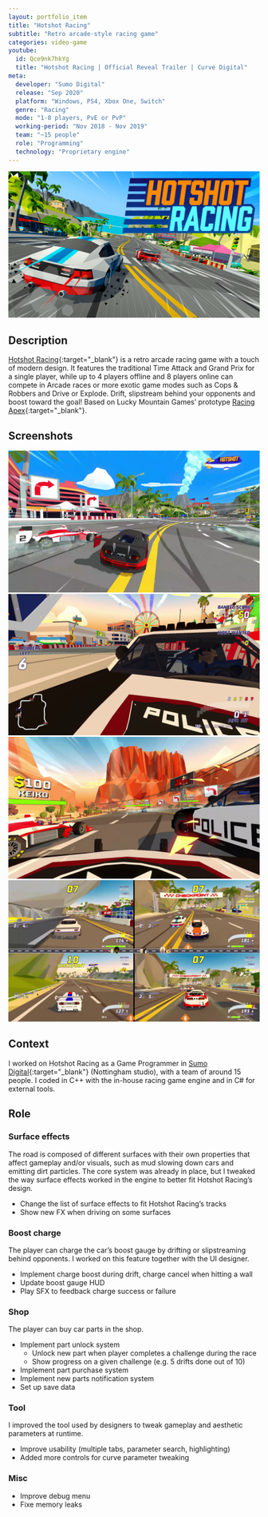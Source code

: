 ```yaml
---
layout: portfolio_item
title: "Hotshot Racing"
subtitle: "Retro arcade-style racing game"
categories: video-game
youtube:
  id: Qce9nk7hkYg
  title: "Hotshot Racing | Official Reveal Trailer | Curve Digital"
meta:
  developer: "Sumo Digital"
  release: "Sep 2020"
  platform: "Windows, PS4, Xbox One, Switch"
  genre: "Racing"
  mode: "1-8 players, PvE or PvP"
  working-period: "Nov 2018 - Nov 2019"
  team: "~15 people"
  role: "Programming"
  technology: "Proprietary engine"
---
```

![Hotshot Racing banner](/assets/pictures/Hotshot-Racing_marque_1200x700-1024x597.png)

## Description

[Hotshot Racing](https://curvegames.com/our-games/hotshot-racing/){:target="_blank"} is a retro arcade racing game with a touch of modern design. It features the traditional Time Attack and Grand Prix for a single player, while up to 4 players offline and 8 players online can compete in Arcade races or more exotic game modes such as Cops & Robbers and Drive or Explode. Drift, slipstream behind your opponents and boost toward the goal! Based on Lucky Mountain Games’ prototype [Racing Apex](https://twitter.com/racingapexgame){:target="_blank"}.

## Screenshots

<div class="grid">
  <img src="/assets/pictures/Hotshot Racing - Race.jpg" alt="Hotshot Racing - Race">
  <img src="/assets/pictures/Hotshot Racing - Cops intro.jpg" alt="Hotshot Racing - Cops intro">
  <img src="/assets/pictures/Hotshot Racing - Cops & Robbers.jpg" alt="Hotshot Racing - Cops & Robbers">
  <img src="/assets/pictures/Hotshot Racing - 4 players splitscreen.jpg" alt="Hotshot Racing - 4 players splitscreen">
</div>

## Context

I worked on Hotshot Racing as a Game Programmer in [Sumo Digital](https://www.sumo-digital.com/){:target="_blank"} (Nottingham studio), with a team of around 15 people. I coded in C++ with the in-house racing game engine and in C# for external tools.

## Role

### Surface effects

The road is composed of different surfaces with their own properties that affect gameplay and/or visuals, such as mud slowing down cars and emitting dirt particles. The core system was already in place, but I tweaked the way surface effects worked in the engine to better fit Hotshot Racing’s design.

- Change the list of surface effects to fit Hotshot Racing’s tracks
- Show new FX when driving on some surfaces

### Boost charge

The player can charge the car’s boost gauge by drifting or slipstreaming behind opponents. I worked on this feature together with the UI designer.

- Implement charge boost during drift, charge cancel when hitting a wall
- Update boost gauge HUD
- Play SFX to feedback charge success or failure

### Shop

The player can buy car parts in the shop.

- Implement part unlock system
  - Unlock new part when player completes a challenge during the race
  - Show progress on a given challenge (e.g. 5 drifts done out of 10)
- Implement part purchase system
- Implement new parts notification system
- Set up save data

### Tool

I improved the tool used by designers to tweak gameplay and aesthetic parameters at runtime.

- Improve usability (multiple tabs, parameter search, highlighting)
- Added more controls for curve parameter tweaking

### Misc

- Improve debug menu
- Fixe memory leaks